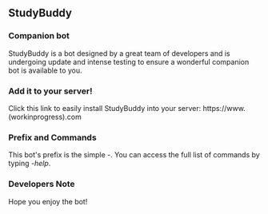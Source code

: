 ## StudyBuddy

### Companion bot

StudyBuddy is a bot designed by a great team of developers and is undergoing update and intense testing to ensure a wonderful companion bot is available to you.

### Add it to your server!

Click this link to easily install StudyBuddy into your server:
https://www.(workinprogress).com

### Prefix and Commands

This bot's prefix is the simple *-*. You can access the full list of commands by typing *-help*.

### Developers Note

Hope you enjoy the bot!